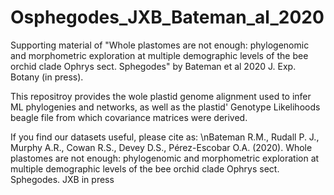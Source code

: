 # Osphegodes_JXB_Bateman_al_2020
Supporting material of "Whole plastomes are not enough: phylogenomic and morphometric exploration at multiple demographic levels of the bee orchid clade Ophrys sect. Sphegodes" by Bateman et al 2020 J. Exp. Botany (in press).

This repositroy provides the wole plastid genome alignment used to infer ML phylogenies and networks, as well as the plastid' Genotype Likelihoods beagle file from which covariance matrices were derived.

If you find our datasets useful, please cite as:
\nBateman R.M., Rudall P. J., Murphy A.R., Cowan R.S., Devey D.S., Pérez-Escobar O.A. (2020). Whole plastomes are not enough: phylogenomic and morphometric exploration at multiple demographic levels of the bee orchid clade Ophrys sect. Sphegodes. JXB in press
